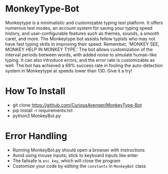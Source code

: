 # MonkeyType-Bot
Monkeytype is a minimalistic and customizable typing test platform. It offers numerous test modes, an account system for saving your typing speed history, and user-configurable features such as themes, sounds, a smooth caret, and more. The Monkeytype bot assists fellow typists who may not have fast typing skills in improving their speed. Remember, 'MONKEY SEE, MONKEY HELP IN MONKEY TYPE.' The bot allows customization of the interval periods between words, with added noise to simulate human-like typing. It can also introduce errors, and the error rate is customizable as well. The bot has achieved a 69% success rate in fooling the auto-detection system in Monkeytype at speeds lower than 130. Give it a try!

# How To Install
- git clone https://github.com/CuriousAvenger/MonkeyType-Bot
- pip install -r requirements.txt
- python3 MonkeyBot.py

# Error Handling
- Running MonkeyBot.py should open a browser with instructions
- Avoid using mouse inputs; stick to keyboard inputs like enter
- The failsafe is `esc key`, which will close the program
- Customize your code by editing the `constants` in `MonkeyBot` class
